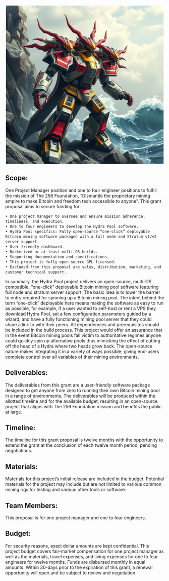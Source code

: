 <p align="center">
<img width="500" src="assets/Hydra-Pool-Lander.jpg">
</p>

## Scope:
One Project Manager position and one to four engineer positions to fulfill the mission of The 256 Foundation, “Dismantle the proprietary mining empire to make Bitcoin and freedom tech accessible to anyone”. This grant proposal aims to secure funding for:

    • One project manager to oversee and ensure mission adherence, timeliness, and execution. 
    • One to four engineers to develop the Hydra Pool software.
    • Hydra Pool specifics: Fully open-source “one-click” deployable Bitcoin mining software packaged with a full node and Stratum v1/v2 server support.   
    • User-friendly dashboard.
    • Dockerized or at least multi-OS builds. 
    • Supporting documentation and specifications. 
    • This project is fully open-source GPL licensed.
    • Excluded from this proposal are sales, distribution, marketing, and customer technical support.

In summary, the Hydra Pool project delivers an open-source, multi-OS compatible, “one-click” deployable Bitcoin mining pool software featuring full node and stratum server support. The basic idea is to lower the barrier to entry required for spinning up a Bitcoin mining pool. The intent behind the term “one-click” deployable here means making the software as easy to run as possible, for example, if a user wanted to self-host or rent a VPS they download Hydra Pool, set a few configuration parameters guided by a wizard, and have a fully functioning mining pool server that they could share a link to with their peers. All dependencies and prerequisites should be included in the build process. This project would offer an assurance that in the event Bitcoin mining pools fall victim to authoritative regimes anyone could quickly spin up alternative pools thus mimicking the effect of cutting off the head of a Hydra where two heads grow back. The open-source nature makes integrating it in a variety of ways possible; giving end-users complete control over all variables of their mining environments. 

## Deliverables:
The deliverables from this grant are a user-friendly software package designed to get anyone from zero to running their own Bitcoin mining pool in a range of environments. The deliverables will be produced within the allotted timeline and for the available budget, resulting in an open-source project that aligns with The 256 Foundation mission and benefits the public at large. 

## Timeline:
The timeline for this grant proposal is twelve months with the opportunity to extend the grant at the conclusion of each twelve month period, pending negotiations.

## Materials:
Materials for this project’s initial release are included in the budget. Potential materials for the project may include but are not limited to various common mining rigs for testing and various other tools or software.

## Team Members:
This proposal is for one project manager and one to four engineers. 

## Budget:
For security reasons, exact dollar amounts are kept confidential. This project budget covers fair-market compensation for one project manager as well as the materials, travel expenses, and living expenses for one to four engineers for twelve months. Funds are disbursed monthly in equal amounts. Within 30-days prior to the expiration of this grant, a renewal opportunity will open and be subject to review and negotiation.
